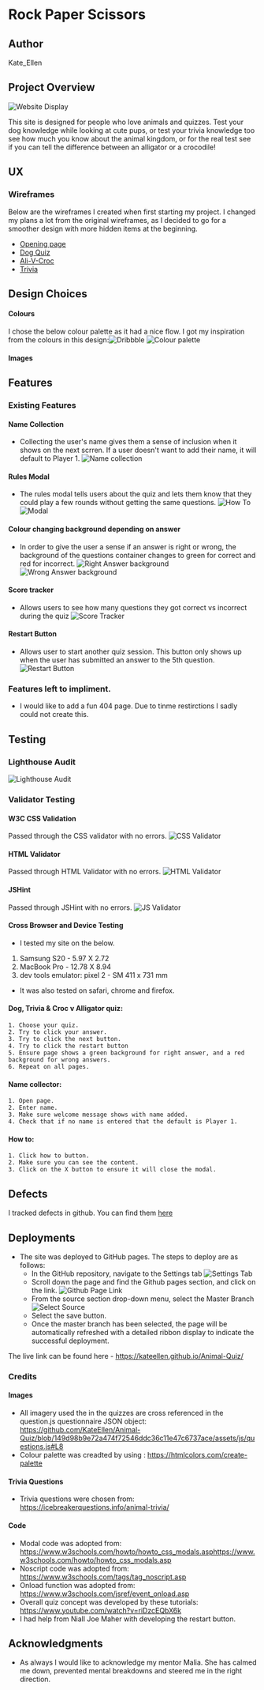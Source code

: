 # Rock Paper Scissors

## Author 
Kate_Ellen

## Project Overview 

![Website Display](https://github.com/KateEllen/rock-paper-scissors/blob/main/assets/images/documentation/terminal-screenshot.png)


This site is designed for people who love animals and quizzes. Test your dog knowledge while looking at cute pups, or test your trivia knowledge too see how much you know about the animal kingdom, or for the real test see if you can tell the difference between an alligator or a crocodile!  

## UX

### Wireframes 

Below are the wireframes I created when first starting my project. I changed my plans a lot from the original wireframes, as I decided to go for a smoother design with more hidden items at the beginning.  
- [Opening page](https://github.com/KateEllen/Animal-Quiz/blob/main/assets/images/documentation/main-page-wireframe.png)
- [Dog Quiz](https://github.com/KateEllen/Animal-Quiz/blob/main/assets/images/documentation/dog-quiz-wireframe.png)
- [Ali-V-Croc](https://github.com/KateEllen/Animal-Quiz/blob/main/assets/images/documentation/ali-v-croc-wireframe.png)
- [Trivia](https://github.com/KateEllen/Animal-Quiz/blob/main/assets/images/documentation/trivia-wireframe.png)

## Design Choices 

#### Colours 
I chose the below colour palette as it had a nice flow. I got my inspiration from the colours in this design:![Dribbble](https://dribbble.com/shots/4918055/attachments/4918055-Quiztion-Trivia-Game?mode=media)
![Colour palette](https://github.com/KateEllen/Animal-Quiz/blob/main/assets/images/documentation/colour-palette.png)
#### Images



## Features 

### Existing Features 

#### Name Collection
- Collecting the user's name gives them a sense of inclusion when it shows on the next scrren. If a user doesn't want to add their name, it will default to Player 1. 
![Name collection](https://github.com/KateEllen/Animal-Quiz/blob/main/assets/images/documentation/name-collection.png)

#### Rules Modal
- The rules modal tells users about the quiz and lets them know that they could play a few rounds without getting the same questions. 
![How To](https://github.com/KateEllen/Animal-Quiz/blob/main/assets/images/documentation/how-to-button.png)
![Modal](https://github.com/KateEllen/Animal-Quiz/blob/main/assets/images/documentation/how-to-modal.png)

#### Colour changing background depending on answer
- In order to give the user a sense if an answer is right or wrong, the background of the questions container changes to green for correct and red for incorrect.
![Right Answer background](https://github.com/KateEllen/Animal-Quiz/blob/main/assets/images/documentation/right-answer.png)
![Wrong Answer background](https://github.com/KateEllen/Animal-Quiz/blob/main/assets/images/documentation/wrong-answer.png)

#### Score tracker
- Allows users to see how many questions they got correct vs incorrect during the quiz
![Score Tracker](https://github.com/KateEllen/Animal-Quiz/blob/main/assets/images/documentation/score-tracker.png)

#### Restart Button
- Allows user to start another quiz session. This button only shows up when the user has submitted an answer to the 5th question.
![Restart Button](https://github.com/KateEllen/Animal-Quiz/blob/main/assets/images/documentation/restart-button.png)

### Features left to impliment. 

- I would like to add a fun 404 page. Due to tinme restirctions I sadly could not create this. 

## Testing

### Lighthouse Audit 
![Lighthouse Audit](https://github.com/KateEllen/Animal-Quiz/blob/main/assets/images/documentation/audit.png)


### Validator Testing 
#### W3C CSS Validation 
Passed through the CSS validator with no errors.
![CSS Validator](https://github.com/KateEllen/Animal-Quiz/blob/main/assets/images/documentation/css-validation.png)

#### HTML Validator 
Passed through HTML Validator with no errors.
![HTML Validator](https://github.com/KateEllen/Animal-Quiz/blob/main/assets/images/documentation/html-validation.png)

#### JSHint 
Passed through JSHint with no errors. 
![JS Validator](https://github.com/KateEllen/Animal-Quiz/blob/main/assets/images/documentation/js-validation.png)

#### Cross Browser and Device Testing

- I tested my site on the below. 
1. Samsung S20 - 5.97 X 2.72 
2. MacBook Pro - 12.78 X 8.94 
3. dev tools emulator: pixel 2 - SM 411 x 731 mm

- It was also tested on safari, chrome and firefox. 

#### Dog, Trivia & Croc v Alligator quiz:
    1. Choose your quiz.
    2. Try to click your answer.
    3. Try to click the next button.
    4. Try to click the restart button
    5. Ensure page shows a green background for right answer, and a red background for wrong answers. 
    6. Repeat on all pages.

#### Name collector: 
    1. Open page.
    2. Enter name.
    3. Make sure welcome message shows with name added.
    4. Check that if no name is entered that the default is Player 1. 

#### How to: 
    1. Click how to button. 
    2. Make sure you can see the content. 
    3. Click on the X button to ensure it will close the modal. 

## Defects 

I tracked defects in github. You can find them [here](https://github.com/KateEllen/Animal-Quiz/issues?q=is%3Aissue+is%3Aclosed)

## Deployments 
- The site was deployed to GitHub pages. The steps to deploy are as follows: 
  - In the GitHub repository, navigate to the Settings tab 
  ![Settings Tab](https://github.com/KateEllen/Animal-Quiz/blob/main/assets/images/documentation/settings-screenshot.png)
  - Scroll down the page and find the Github pages section, and click on the link.
  ![Github Page Link](https://github.com/KateEllen/Animal-Quiz/blob/main/assets/images/documentation/github-pages-screenshot.png)
  - From the source section drop-down menu, select the Master Branch
  ![Select Source](https://github.com/KateEllen/Animal-Quiz/blob/main/assets/images/documentation/published-screenshot.png)
  - Select the save button. 
  - Once the master branch has been selected, the page will be automatically refreshed with a detailed ribbon display to indicate the successful deployment. 

The live link can be found here - https://kateellen.github.io/Animal-Quiz/

### Credits 

#### Images
 - All imagery used the in the quizzes are cross referenced in the question.js questionnaire JSON object:  https://github.com/KateEllen/Animal-Quiz/blob/149d98b9e72a474f72546ddc36c11e47c6737ace/assets/js/questions.js#L8 
 - Colour palette was creadted by using : https://htmlcolors.com/create-palette

 #### Trivia Questions
- Trivia questions were chosen from: https://icebreakerquestions.info/animal-trivia/

#### Code
- Modal code was adopted from:   https://www.w3schools.com/howto/howto_css_modals.asphttps://www.w3schools.com/howto/howto_css_modals.asp 
- Noscript code was adopted from: https://www.w3schools.com/tags/tag_noscript.asp
- Onload function was adopted from: https://www.w3schools.com/jsref/event_onload.asp
- Overall quiz concept was developed by these tutorials: https://www.youtube.com/watch?v=riDzcEQbX6k
- I had help from Niall Joe Maher with developing the restart button. 
 
## Acknowledgments
- As always I would like to acknowledge my mentor Malia. She has calmed me down, prevented mental breakdowns and steered me in the right direction.